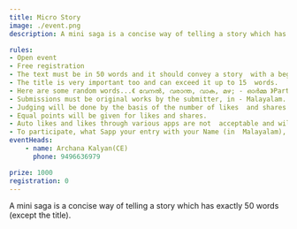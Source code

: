 ```yaml
---
title: Micro Story
image: ./event.png
description: A mini saga is a concise way of telling a story which has exactly 50 words (except the title).

rules: 
- Open event
- Free registration 
- The text must be in 50 words and it should convey a story  with a beginning, middle and an end.
- The title is very important too and can exceed it up to 15  words. 
- Here are some random words...《 വേനൽ, വരാന്ത, വാക, മഴ; - ഓർമ്മ 》Participants should include at least 3 among them - for considering their story.
- Submissions must be original works by the submitter, in - Malayalam. 
- Judging will be done by the basis of the number of likes  and shares on the entry (60% marks) and by the judges (40%  marks).
- Equal points will be given for likes and shares.
- Auto likes and likes through various apps are not  acceptable and will lead to disqualification.
- To participate, what Sapp your entry with your Name (in  Malayalam), phone number and instagram id to 9496636979.
eventHeads:
    - name: Archana Kalyan(CE)
      phone: 9496636979

prize: 1000
registration: 0
---
```

A mini saga is a concise way of telling a story which has exactly 50 words (except the title).

